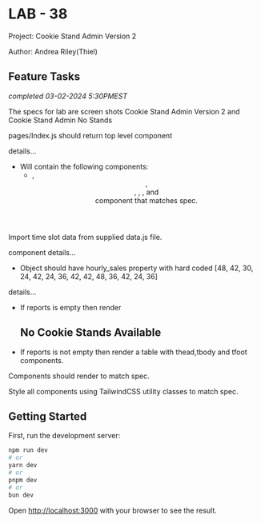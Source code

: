 # LAB - 38

Project: Cookie Stand Admin Version 2

Author: Andrea Riley(Thiel)

## Feature Tasks

*completed 03-02-2024 5:30PMEST*

The specs for lab are screen shots Cookie Stand Admin Version 2 and Cookie Stand Admin No Stands

pages/Index.js should return top level component <CookieStandAdmin>

<CookieStandAdmin> details…

- Will contain the following components:
  - <Head>, <Header>, <main>, <CreateForm>, <ReportTable>, and<Footer> component that matches spec.

Import time slot data from supplied data.js file.

<CreateForm> component details…

- Object should have hourly_sales property with hard coded [48, 42, 30, 24, 42, 24, 36, 42, 42, 48, 36, 42, 24, 36]

<ReportTable> details…

- If reports is empty then render <h2>No Cookie Stands Available</h2>
- If reports is not empty then render a table with thead,tbody and tfoot components.

Components should render to match spec.

Style all components using TailwindCSS utility classes to match spec.

## Getting Started

First, run the development server:

```bash
npm run dev
# or
yarn dev
# or
pnpm dev
# or
bun dev
```

Open [http://localhost:3000](http://localhost:3000) with your browser to see the result.

